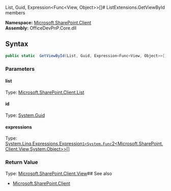 List, Guid, Expression<Func<View, Object>>[]# ListExtensions.GetViewById members
  

**Namespace:** [Microsoft.SharePoint.Client](Microsoft.SharePoint.Client.md)  
**Assembly:** OfficeDevPnP.Core.dll  
## Syntax
```C#
public static  GetViewById(List, Guid, Expression<Func<View, Object>>[])
```
### Parameters
#### list
Type: [Microsoft.SharePoint.Client.List](Microsoft.SharePoint.Client.List.md) 
#### 
#### id
Type: [System.Guid](System.Guid.md) 
#### 
#### expressions
Type: [System.Linq.Expressions.Expression`1<System.Func`2<Microsoft.SharePoint.Client.View,System.Object>>[]](System.Linq.Expressions.Expression`1<System.Func`2<Microsoft.SharePoint.Client.View,System.Object>>[].md) 
#### 
### Return Value
Type: [Microsoft.SharePoint.Client.View](Microsoft.SharePoint.Client.View.md)## See also
- [Microsoft.SharePoint.Client](Microsoft.SharePoint.Client.md)
